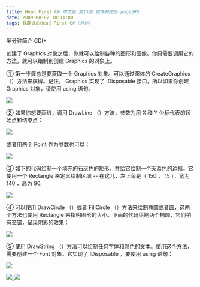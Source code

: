 ```yaml
---
title: Head First C# 中文版 第13章 控件和图形 page595
date: 2009-08-02 10:11:00
tags: 我翻译的Head First C#（习作）
---
```

半分钟简介  GDI+

  

创建了  Graphics  对象之后，你就可以绘制各种的图形和图像。你只需要调用它的方法，就可以绘制到创建  Graphics  的对象上。

  

①  第一步骤总是要获取一个  Graphics  对象。可以通过窗体的  CreateGraphics  （）方法来获得。记住，  Graphics
实现了  IDisposable  接口，所以如果你创建  Graphics  对象，请使用  using  语句。

  

![](https://p-blog.csdn.net/images/p_blog_csdn_net/cuipengfei1/EntryImages/20090802/2009-08-02_09-48-34.jpg)

②  如果你想要画线，调用  DrawLine  （）方法，参数为用  X  和  Y  坐标代表的起始点和结束点：

  

![](https://p-blog.csdn.net/images/p_blog_csdn_net/cuipengfei1/EntryImages/20090802/2009-08-02_09-51-15.jpg)

或者用两个  Point  作为参数也可以：

  

![](https://p-blog.csdn.net/images/p_blog_csdn_net/cuipengfei1/EntryImages/20090802/2009-08-02_09-52-50.jpg)

③  如下的代码绘制一个填充的石灰色的矩形，并给它绘制一个天蓝色的边框。它使用一个  Rectangle  来定义绘制区域  \--  在这儿，左上角是（
150  ，  15  ），宽为  140  ，高为  90\.

  

![](https://p-blog.csdn.net/images/p_blog_csdn_net/cuipengfei1/EntryImages/20090802/2009-08-02_09-57-40.jpg)

④  可以使用  DrawCircle  （）或者  FillCircle  （）方法来绘制椭圆或者圆，这两个方法也使用  Rectangle
来指明图形的大小。下面的代码绘制两个椭圆，它们稍有交错，呈现阴影的效果：

  

![](https://p-blog.csdn.net/images/p_blog_csdn_net/cuipengfei1/EntryImages/20090802/2009-08-02_10-01-01.jpg)

⑤  使用  DrawString  （）方法可以绘制任何字体和颜色的文本。使用这个方法，需要创建一个  Font  对象。它实现了
IDisposable  ，要使用  using  语句：

  

![](https://p-blog.csdn.net/images/p_blog_csdn_net/cuipengfei1/EntryImages/20090802/2009-08-02_10-05-18.jpg)



[ ![](https://profile.csdnimg.cn/5/2/5/3_cuipengfei1)
![](https://g.csdnimg.cn/static/user-reg-year/1x/11.png)
](https://blog.csdn.net/cuipengfei1)





